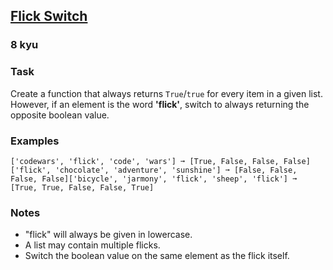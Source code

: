 <h2><a href=https://www.codewars.com/kata/64fbfe2618692c2018ebbddb/train/python target="_blank">Flick Switch</a></h2><h3>8 kyu</h3><h3 id="task">Task</h3><p>Create a function that always returns <code>True</code>/<code>true</code> for every item in a given list.<br>However, if an element is the word <strong>'flick'</strong>, switch to always returning the opposite boolean value.</p><h3 id="examples">Examples</h3><pre><code class="language-python">[<span class="cm-string">'codewars'</span>, <span class="cm-string">'flick'</span>, <span class="cm-string">'code'</span>, <span class="cm-string">'wars'</span>] <span class="cm-variable">➞</span> [<span class="cm-keyword">True</span>, <span class="cm-keyword">False</span>, <span class="cm-keyword">False</span>, <span class="cm-keyword">False</span>][<span class="cm-string">'flick'</span>, <span class="cm-string">'chocolate'</span>, <span class="cm-string">'adventure'</span>, <span class="cm-string">'sunshine'</span>] <span class="cm-variable">➞</span> [<span class="cm-keyword">False</span>, <span class="cm-keyword">False</span>, <span class="cm-keyword">False</span>, <span class="cm-keyword">False</span>][<span class="cm-string">'bicycle'</span>, <span class="cm-string">'jarmony'</span>, <span class="cm-string">'flick'</span>, <span class="cm-string">'sheep'</span>, <span class="cm-string">'flick'</span>] <span class="cm-variable">➞</span> [<span class="cm-keyword">True</span>, <span class="cm-keyword">True</span>, <span class="cm-keyword">False</span>, <span class="cm-keyword">False</span>, <span class="cm-keyword">True</span>]</code></pre><h3 id="notes">Notes</h3><ul><li>"flick" will always be given in lowercase.</li><li>A list may contain multiple flicks.</li><li>Switch the boolean value on the same element as the flick itself.</li></ul>